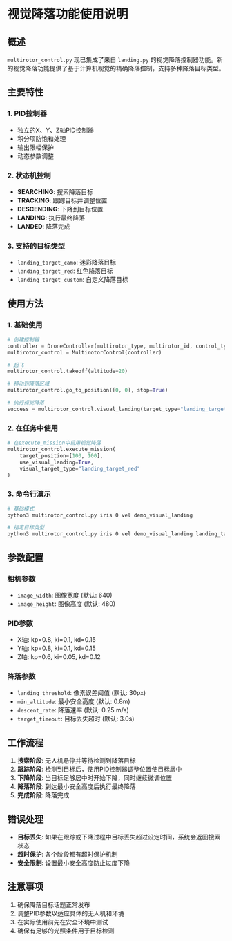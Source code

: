 # 视觉降落功能使用说明

## 概述

`multirotor_control.py` 现已集成了来自 `landing.py` 的视觉降落控制器功能。新的视觉降落功能提供了基于计算机视觉的精确降落控制，支持多种降落目标类型。

## 主要特性

### 1. PID控制器
- 独立的X、Y、Z轴PID控制器
- 积分项防饱和处理
- 输出限幅保护
- 动态参数调整

### 2. 状态机控制
- **SEARCHING**: 搜索降落目标
- **TRACKING**: 跟踪目标并调整位置
- **DESCENDING**: 下降到目标位置
- **LANDING**: 执行最终降落
- **LANDED**: 降落完成

### 3. 支持的目标类型
- `landing_target_camo`: 迷彩降落目标
- `landing_target_red`: 红色降落目标  
- `landing_target_custom`: 自定义降落目标

## 使用方法

### 1. 基础使用

```python
# 创建控制器
controller = DroneController(multirotor_type, multirotor_id, control_type)
multirotor_control = MultirotorControl(controller)

# 起飞
multirotor_control.takeoff(altitude=20)

# 移动到降落区域
multirotor_control.go_to_position([0, 0], stop=True)

# 执行视觉降落
success = multirotor_control.visual_landing(target_type="landing_target_camo")
```

### 2. 在任务中使用

```python
# 在execute_mission中启用视觉降落
multirotor_control.execute_mission(
    target_position=[100, 100],
    use_visual_landing=True,
    visual_target_type="landing_target_red"
)
```

### 3. 命令行演示

```bash
# 基础模式
python3 multirotor_control.py iris 0 vel demo_visual_landing

# 指定目标类型
python3 multirotor_control.py iris 0 vel demo_visual_landing landing_target_red
```

## 参数配置

### 相机参数
- `image_width`: 图像宽度 (默认: 640)
- `image_height`: 图像高度 (默认: 480)

### PID参数
- X轴: kp=0.8, ki=0.1, kd=0.15
- Y轴: kp=0.8, ki=0.1, kd=0.15  
- Z轴: kp=0.6, ki=0.05, kd=0.12

### 降落参数
- `landing_threshold`: 像素误差阈值 (默认: 30px)
- `min_altitude`: 最小安全高度 (默认: 0.8m)
- `descent_rate`: 降落速率 (默认: 0.25 m/s)
- `target_timeout`: 目标丢失超时 (默认: 3.0s)

## 工作流程

1. **搜索阶段**: 无人机悬停并等待检测到降落目标
2. **跟踪阶段**: 检测到目标后，使用PID控制器调整位置使目标居中
3. **下降阶段**: 当目标足够居中时开始下降，同时继续微调位置
4. **降落阶段**: 到达最小安全高度后执行最终降落
5. **完成阶段**: 降落完成

## 错误处理

- **目标丢失**: 如果在跟踪或下降过程中目标丢失超过设定时间，系统会返回搜索状态
- **超时保护**: 各个阶段都有超时保护机制
- **安全限制**: 设置最小安全高度防止过度下降

## 注意事项

1. 确保降落目标话题正常发布
2. 调整PID参数以适应具体的无人机和环境
3. 在实际使用前先在安全环境中测试
4. 确保有足够的光照条件用于目标检测

